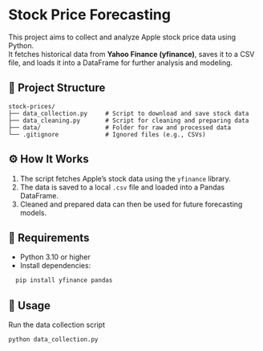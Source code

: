 # Stock Price Forecasting

This project aims to collect and analyze Apple stock price data using Python.  
It fetches historical data from **Yahoo Finance (yfinance)**, saves it to a CSV file, and loads it into a DataFrame for further analysis and modeling.

## 📁 Project Structure
```
stock-prices/
├── data_collection.py     # Script to download and save stock data
├── data_cleaning.py       # Script for cleaning and preparing data
├── data/                  # Folder for raw and processed data
└── .gitignore             # Ignored files (e.g., CSVs)
````

## ⚙️ How It Works
1. The script fetches Apple’s stock data using the `yfinance` library.  
2. The data is saved to a local `.csv` file and loaded into a Pandas DataFrame.  
3. Cleaned and prepared data can then be used for future forecasting models.

## 🧠 Requirements
- Python 3.10 or higher  
- Install dependencies:

```bash
  pip install yfinance pandas
````

## 🧩 Usage
Run the data collection script

```bash
python data_collection.py
```
